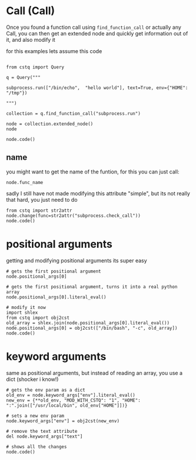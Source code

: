 Call (Call)
====================

Once you found a function call using `find_function_call` or actually any Call, you can then get an extended node and quickly get information out of it, and also modify it

for this examples lets assume this code

```dumas[python]

from cstq import Query

q = Query("""

subprocess.run(["/bin/echo",  "hello world"], text=True, env={"HOME": "/tmp"})

""")

collection = q.find_function_call("subprocess.run")
```

```dumas[python]
node = collection.extended_node()
node
```

```dumas[python]
node.code()
```

name
----

you might want to get the name of the funtion, for this you can just call:

```dumas[python]
node.func_name
```

sadly I still have not made modifying this attribute "simple", but its not really that hard, you just need to do

```dumas[python]
from cstq import str2attr
node.change(func=str2attr("subprocess.check_call"))
node.code()
```

positional arguments
===================

getting and modifying positional arguments its super easy

```dumas[python]
# gets the first positional argument 
node.positional_args[0]
```


```dumas[python]
# gets the first positional argument, turns it into a real python array 
node.positional_args[0].literal_eval()
```

```dumas[python]
# modify it now
import shlex
from cstq import obj2cst
old_array = shlex.join(node.positional_args[0].literal_eval())
node.positional_args[0] = obj2cst(["/bin/bash", "-c", old_array])
node.code()
```

keyword arguments
=================

same as positional arguments, but instead of reading an array, you use a dict (shocker i know!)

```dumas[python]
# gets the env param as a dict
old_env = node.keyword_args["env"].literal_eval()
new_env = {**old_env, "MOD_WITH_CSTQ": "1", "HOME": ":".join(["/usr/local/bin", old_env["HOME"]])} 

# sets a new env param
node.keyword_args["env"] = obj2cst(new_env) 

# remove the text attribute
del node.keyword_args["text"]

# shows all the changes
node.code()
```